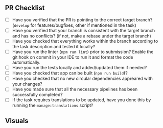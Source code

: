 ## PR Checklist

* [ ] Have you verified that the PR is pointing to the correct target branch? (`develop` for features/bugfixes, other if mentioned in the task)
* [ ] Have you verified that your branch is consistent with the target branch and has no conflicts? (if not, make a rebase under the target branch)
* [ ] Have you checked that everything works within the branch according to the task description and tested it locally?
* [ ] Have you run the linter (`npm run lint`) prior to submission? Enable the git hook on commit in your IDE to run it and format the code automatically.
* [ ] Have you run the tests locally and added/updated them if needed?
* [ ] Have you checked that app can be built (`npm run build`)?
* [ ] Have you checked that no new circular dependencies appreared with your changes?
* [ ] Have you made sure that all the necessary pipelines has been successfully completed?
* [ ] If the task requires translations to be updated, have you done this by running the `manage:translations` script?

## Visuals

<!-- OPTIONAL
  Provide the visual proof (screenshot/gif/video) of your work
-->
